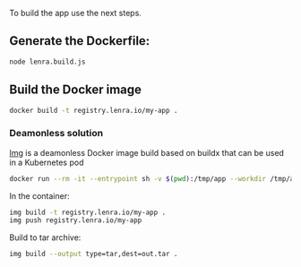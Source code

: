 To build the app use the next steps.

## Generate the Dockerfile:

```bash
node lenra.build.js
```

## Build the Docker image

```bash
docker build -t registry.lenra.io/my-app .
```

### Deamonless solution

[Img](https://github.com/genuinetools/img) is a deamonless Docker image build based on buildx that can be used in a Kubernetes pod

```bash
docker run --rm -it --entrypoint sh -v $(pwd):/tmp/app --workdir /tmp/app --security-opt seccomp=unconfined --security-opt apparmor=unconfined r.j3ss.co/img
```

In the container:

```bash
img build -t registry.lenra.io/my-app .
img push registry.lenra.io/my-app
```

Build to tar archive:

```bash
img build --output type=tar,dest=out.tar .
```
